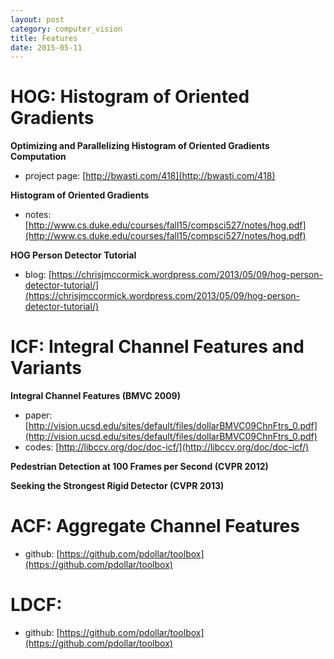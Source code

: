 ```yaml
---
layout: post
category: computer_vision
title: Features
date: 2015-05-11
---
```


# HOG: Histogram of Oriented Gradients

**Optimizing and Parallelizing Histogram of Oriented Gradients Computation**

- project page: [http://bwasti.com/418](http://bwasti.com/418)

**Histogram of Oriented Gradients**

- notes: [http://www.cs.duke.edu/courses/fall15/compsci527/notes/hog.pdf](http://www.cs.duke.edu/courses/fall15/compsci527/notes/hog.pdf)

**HOG Person Detector Tutorial**

- blog: [https://chrisjmccormick.wordpress.com/2013/05/09/hog-person-detector-tutorial/](https://chrisjmccormick.wordpress.com/2013/05/09/hog-person-detector-tutorial/)

# ICF: Integral Channel Features and Variants

**Integral Channel Features (BMVC 2009)**

- paper: [http://vision.ucsd.edu/sites/default/files/dollarBMVC09ChnFtrs_0.pdf](http://vision.ucsd.edu/sites/default/files/dollarBMVC09ChnFtrs_0.pdf)
- codes: [http://libccv.org/doc/doc-icf/](http://libccv.org/doc/doc-icf/)

**Pedestrian Detection at 100 Frames per Second (CVPR 2012)**

**Seeking the Strongest Rigid Detector (CVPR 2013)**

# ACF: Aggregate Channel Features

- github: [https://github.com/pdollar/toolbox](https://github.com/pdollar/toolbox)

# LDCF: 

- github: [https://github.com/pdollar/toolbox](https://github.com/pdollar/toolbox)